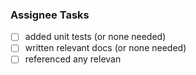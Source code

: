 ### Assignee Tasks

* [ ] added unit tests (or none needed)
* [ ] written relevant docs (or none needed)
* [ ] referenced any relevan